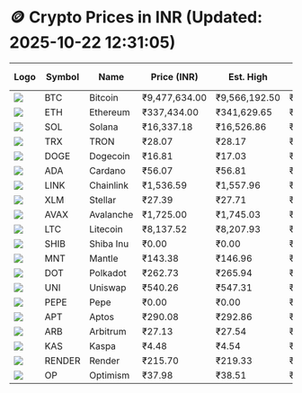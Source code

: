 # 🪙 Crypto Prices in INR (Updated: 2025-10-22 12:31:05)

| Logo | Symbol | Name       | Price (INR) | Est. High | Est. Low | Gross Profit | Fees | Net Profit | ROI % |
|------|--------|------------|-------------|-----------|----------|---------------|------|-------------|--------|
| ![](https://coin-images.coingecko.com/coins/images/1/large/bitcoin.png?1696501400) | BTC    | Bitcoin    | ₹9,477,634.00 | ₹9,566,192.50 | ₹9,389,075.50 | ₹1,886.42 | ₹200.00 | ₹1,686.42 | 1.69% |
| ![](https://coin-images.coingecko.com/coins/images/279/large/ethereum.png?1696501628) | ETH    | Ethereum   | ₹337,434.00 | ₹341,629.65 | ₹333,238.35 | ₹2,518.11 | ₹200.00 | ₹2,318.11 | 2.32% |
| ![](https://coin-images.coingecko.com/coins/images/4128/large/solana.png?1718769756) | SOL    | Solana     | ₹16,337.18 | ₹16,526.86 | ₹16,147.50 | ₹2,349.37 | ₹200.00 | ₹2,149.37 | 2.15% |
| ![](https://coin-images.coingecko.com/coins/images/1094/large/tron-logo.png?1696502193) | TRX    | TRON       | ₹28.07 | ₹28.17 | ₹27.97 | ₹740.17 | ₹200.00 | ₹540.17 | 0.54% |
| ![](https://coin-images.coingecko.com/coins/images/5/large/dogecoin.png?1696501409) | DOGE   | Dogecoin   | ₹16.81 | ₹17.03 | ₹16.59 | ₹2,639.99 | ₹200.00 | ₹2,439.99 | 2.44% |
| ![](https://coin-images.coingecko.com/coins/images/975/large/cardano.png?1696502090) | ADA    | Cardano    | ₹56.07 | ₹56.81 | ₹55.33 | ₹2,684.02 | ₹200.00 | ₹2,484.02 | 2.48% |
| ![](https://coin-images.coingecko.com/coins/images/877/large/Chainlink_Logo_500.png?1760023405) | LINK   | Chainlink  | ₹1,536.59 | ₹1,557.96 | ₹1,515.22 | ₹2,820.38 | ₹200.00 | ₹2,620.38 | 2.62% |
| ![](https://coin-images.coingecko.com/coins/images/100/large/fmpFRHHQ_400x400.jpg?1735231350) | XLM    | Stellar    | ₹27.39 | ₹27.71 | ₹27.07 | ₹2,349.29 | ₹200.00 | ₹2,149.29 | 2.15% |
| ![](https://coin-images.coingecko.com/coins/images/12559/large/Avalanche_Circle_RedWhite_Trans.png?1696512369) | AVAX   | Avalanche  | ₹1,725.00 | ₹1,745.03 | ₹1,704.97 | ₹2,349.01 | ₹200.00 | ₹2,149.01 | 2.15% |
| ![](https://coin-images.coingecko.com/coins/images/2/large/litecoin.png?1696501400) | LTC    | Litecoin   | ₹8,137.52 | ₹8,207.93 | ₹8,067.11 | ₹1,745.68 | ₹200.00 | ₹1,545.68 | 1.55% |
| ![](https://coin-images.coingecko.com/coins/images/11939/large/shiba.png?1696511800) | SHIB   | Shiba Inu  | ₹0.00 | ₹0.00 | ₹0.00 | ₹2,164.86 | ₹200.00 | ₹1,964.86 | 1.96% |
| ![](https://coin-images.coingecko.com/coins/images/30980/large/Mantle-Logo-mark.png?1739213200) | MNT    | Mantle     | ₹143.38 | ₹146.96 | ₹139.80 | ₹5,115.73 | ₹200.00 | ₹4,915.73 | 4.92% |
| ![](https://coin-images.coingecko.com/coins/images/12171/large/polkadot.png?1696512008) | DOT    | Polkadot   | ₹262.73 | ₹265.94 | ₹259.52 | ₹2,470.29 | ₹200.00 | ₹2,270.29 | 2.27% |
| ![](https://coin-images.coingecko.com/coins/images/12504/large/uniswap-logo.png?1720676669) | UNI    | Uniswap    | ₹540.26 | ₹547.31 | ₹533.21 | ₹2,642.65 | ₹200.00 | ₹2,442.65 | 2.44% |
| ![](https://coin-images.coingecko.com/coins/images/29850/large/pepe-token.jpeg?1696528776) | PEPE   | Pepe       | ₹0.00 | ₹0.00 | ₹0.00 | ₹2,842.14 | ₹200.00 | ₹2,642.14 | 2.64% |
| ![](https://coin-images.coingecko.com/coins/images/26455/large/aptos_round.png?1696525528) | APT    | Aptos      | ₹290.08 | ₹292.86 | ₹287.30 | ₹1,933.85 | ₹200.00 | ₹1,733.85 | 1.73% |
| ![](https://coin-images.coingecko.com/coins/images/16547/large/arb.jpg?1721358242) | ARB    | Arbitrum   | ₹27.13 | ₹27.54 | ₹26.72 | ₹3,099.27 | ₹200.00 | ₹2,899.27 | 2.90% |
| ![](https://coin-images.coingecko.com/coins/images/25751/large/kaspa-icon-exchanges.png?1696524837) | KAS    | Kaspa      | ₹4.48 | ₹4.54 | ₹4.42 | ₹2,852.61 | ₹200.00 | ₹2,652.61 | 2.65% |
| ![](https://coin-images.coingecko.com/coins/images/11636/large/rndr.png?1696511529) | RENDER | Render     | ₹215.70 | ₹219.33 | ₹212.07 | ₹3,427.71 | ₹200.00 | ₹3,227.71 | 3.23% |
| ![](https://coin-images.coingecko.com/coins/images/25244/large/Optimism.png?1696524385) | OP     | Optimism   | ₹37.98 | ₹38.51 | ₹37.45 | ₹2,835.86 | ₹200.00 | ₹2,635.86 | 2.64% |
